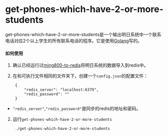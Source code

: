 # get-phones-which-have-2-or-more-students

get-phones-which-have-2-or-more-students是一个输出明日系统中一个联系电话对应2个以上学生的所有联系电话的程序。它是使用[Golang](https://golang.org)写的。

#### 如何使用
1. 确认已经运行过[ming800-to-redis](../ming800-to-redis)将明日系统的数据导入到redis中。

2. 在和可执行文件相同的文件夹下，创建一个`config.json`的配置文件：

        {
            "redis_server": "localhost:6379",
            "redis_password": ""
        }

* `"redis_server"`,`"redis_password"`是同步的redis的地址和密码。

2. 运行`get-phones-which-have-2-or-more-students`

        ./get-phones-which-have-2-or-more-students

